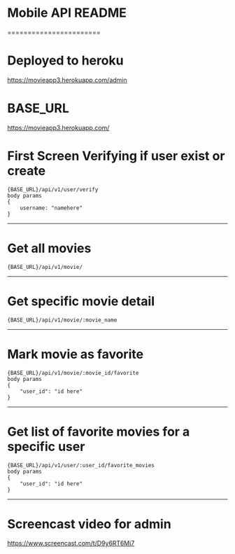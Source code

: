 # Mobile API README
=======================

# Deployed to heroku 
https://movieapp3.herokuapp.com/admin

# BASE_URL
https://movieapp3.herokuapp.com/

# First Screen Verifying if user exist or create
	{BASE_URL}/api/v1/user/verify
	body params
	{ 
		username: "namehere"
	}
-----------------------

# Get all movies
	{BASE_URL}/api/v1/movie/
---------------------------

# Get specific movie detail
	{BASE_URL}/api/v1/movie/:movie_name
-----------------------

# Mark movie as favorite
	{BASE_URL}/api/v1/movie/:movie_id/favorite
	body params
	{
		"user_id": "id here"
	}
-----------------------

# Get list of favorite movies for a specific user 
	{BASE_URL}/api/v1/user/:user_id/favorite_movies
	body params
	{
		"user_id": "id here"
	}
-----------------------

# Screencast video for admin
https://www.screencast.com/t/D9y6RT6Mi7

